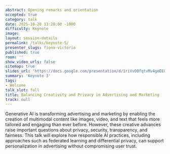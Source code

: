 ```yaml
---
abstract: Opening remarks and orientation
accepted: true
category: talk
date: 2025-10-20 13:20:00 -1000
difficulty: Keynote
image:
layout: session-details
permalink: /talks/keynote-5/
presenter_slugs: fiona-victoria
published: true
room: ''
show_video_urls: false
sitemap: true
slides_url: 'https://docs.google.com/presentation/d/1riVvO0fqtvMv4geEE84PQFWQntecXxNE1U82s8xHgHQ/edit?usp=sharing'
summary: 'Keynote 3'
tags:
- Welcome
talk_slot: full
title: Balancing Creativity and Privacy in Advertising and Marketing
track: null
---
```


Generative AI is transforming advertising and marketing by enabling the creation of multimodal content like images, video, and text that feels more tailored and engaging than ever before. However, these creative advances raise important questions about privacy, security, transparency, and fairness. This talk will explore how responsible AI practices, including approaches such as federated learning and differential privacy, can support personalization in advertising without compromising user trust.
